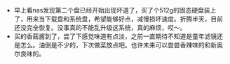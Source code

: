 - 早上看nas发现第二个盘已经开始出现坏道了，买了个512g的固态硬盘装上了，用来当下载盘和系统盘，希望能够好点，减慢损坏速度。折腾半天，目前还没完全恢复。没事真的不能乱升级这系统，真的麻烦，哎～。
- 买的香菇酱到了，尝了下感觉味道有点淡，之前一直期待不知道是童年滤镜还是怎么。油倒是不少的，下次做菜放点吧。也许未来可以尝尝香辣味的和新奥尔良味的。